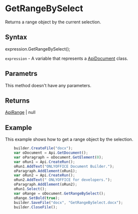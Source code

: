 # GetRangeBySelect

Returns a range object by the current selection.

## Syntax

expression.GetRangeBySelect();

`expression` - A variable that represents a [ApiDocument](../ApiDocument.md) class.

## Parametrs

This method doesn't have any parameters.

## Returns

[ApiRange](../../ApiRange/ApiRange.md) &#124; null

## Example

This example shows how to get a range object by the selection.

```javascript
	builder.CreateFile("docx");
	var oDocument = Api.GetDocument();
	var oParagraph = oDocument.GetElement(0);
	var oRun1 = Api.CreateRun();
	oRun1.AddText("ONLYOFFICE Document Builder.");
	oParagraph.AddElement(oRun1);
	var oRun2 = Api.CreateRun();
	oRun2.AddText(" ONLYOFFICE for developers.");
	oParagraph.AddElement(oRun2);
	oRun1.Select();
	var oRange = oDocument.GetRangeBySelect();
	oRange.SetBold(true);
	builder.SaveFile("docx", "GetRangeBySelect.docx");
	builder.CloseFile();
```